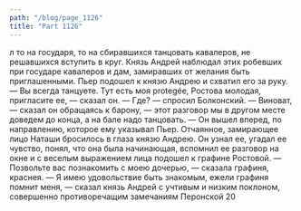 ```yaml
---
path: "/blog/page_1126"
title: "Part 1126"
---
```


л то на государя, то на сбиравшихся танцовать кавалеров, не решавшихся вступить в круг.
Князь Андрей наблюдал этих робевших при государе кавалеров и дам, замиравших от желания быть приглашенными.
Пьер подошел к князю Андрею и схватил его за руку.
— Вы всегда танцуете. Тут есть моя protegée, Ростова молодая, пригласите ее, — сказал он.
— Где? — спросил Болконский. — Виноват, — сказал он обращаясь к барону, — этот разговор мы в другом месте доведем до конца, а на бале надо танцовать. — Он вышел вперед, по направлению, которое ему указывал Пьер. Отчаянное, замирающее лицо Наташи бросилось в глаза князю Андрею. Он узнал ее, угадал ее чувство, понял, что она была начинающая, вспомнил ее разговор на окне и с веселым выражением лица подошел к графине Ростовой.
— Позвольте вас познакомить с моею дочерью, — сказала графиня, краснея.
— Я имею удовольствие быть знакомым, ежели графиня помнит меня, — сказал князь Андрей с учтивым и низким поклоном, совершенно противоречащим замечаниям Перонской 20
